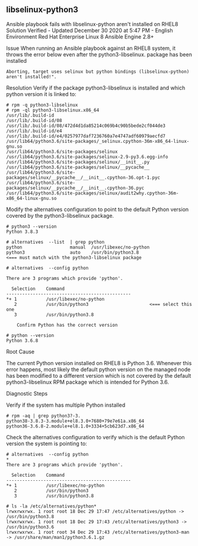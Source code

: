 ## libselinux-python3


Ansible playbook fails with libselinux-python aren't installed on RHEL8
Solution Verified - Updated December 30 2020 at 5:47 PM - English
Environment
  Red Hat Enterprise Linux 8
  Ansible Engine 2.8+

Issue
    When running an Ansible playbook against an RHEL8 system, it throws the error below even after the python3-libselinux. package has been installed

```
Aborting, target uses selinux but python bindings (libselinux-python) aren't installed!".
```

Resolution
  Verify if the package python3-libselinux is installed and which python version it is linked to:

```
# rpm -q python3-libselinux
# rpm -ql python3-libselinux.x86_64
/usr/lib/.build-id
/usr/lib/.build-id/08
/usr/lib/.build-id/08/472d4d1da85214c069b4c90b5bede2cf044de3
/usr/lib/.build-id/e4
/usr/lib/.build-id/e4/0257977daf7236760a7e4747adf60979aecfd7
/usr/lib64/python3.6/site-packages/_selinux.cpython-36m-x86_64-linux-gnu.so
/usr/lib64/python3.6/site-packages/selinux
/usr/lib64/python3.6/site-packages/selinux-2.9-py3.6.egg-info
/usr/lib64/python3.6/site-packages/selinux/__init__.py
/usr/lib64/python3.6/site-packages/selinux/__pycache__
/usr/lib64/python3.6/site-packages/selinux/__pycache__/__init__.cpython-36.opt-1.pyc
/usr/lib64/python3.6/site-packages/selinux/__pycache__/__init__.cpython-36.pyc
/usr/lib64/python3.6/site-packages/selinux/audit2why.cpython-36m-x86_64-linux-gnu.so
```

Modify the alternatives configuration to point to the default Python version covered by the python3-libselinux package.

```
# python3 --version
Python 3.8.3

# alternatives  --list  | grep python
python                  manual  /usr/libexec/no-python
python3                 auto    /usr/bin/python3.8                 <=== must match with the python3-libselinux package

# alternatives  --config python

There are 3 programs which provide 'python'.

  Selection    Command
-----------------------------------------------
*+ 1           /usr/libexec/no-python
   2           /usr/bin/python3                       <=== select this one
   3           /usr/bin/python3.8

    Confirm Python has the correct version

# python --version
Python 3.6.8
```

Root Cause

The current Python version installed on RHEL8 is Python 3.6. Whenever this error happens, most likely the default python version on the managed node has been modified to a different version which is not covered by the default python3-libselinux RPM package which is intended for Python 3.6.

Diagnostic Steps

Verify if the system has multiple Python installed

```
# rpm -aq | grep python3?-3.
python38-3.8.3-3.module+el8.3.0+7680+79e7e61a.x86_64
python36-3.6.8-2.module+el8.1.0+3334+5cb623d7.x86_64
```

Check the alternatives configuration to verify which is the default Python version the system is pointing to:

```
# alternatives  --config python
*
There are 3 programs which provide 'python'.

  Selection    Command
-----------------------------------------------
*+ 1           /usr/libexec/no-python
   2           /usr/bin/python3
   3           /usr/bin/python3.8

# ls -la /etc/alternatives/python*
lrwxrwxrwx. 1 root root 18 Dec 29 17:47 /etc/alternatives/python -> /usr/bin/python3.8
lrwxrwxrwx. 1 root root 18 Dec 29 17:43 /etc/alternatives/python3 -> /usr/bin/python3.6
lrwxrwxrwx. 1 root root 34 Dec 29 17:43 /etc/alternatives/python3-man -> /usr/share/man/man1/python3.6.1.gz
```
